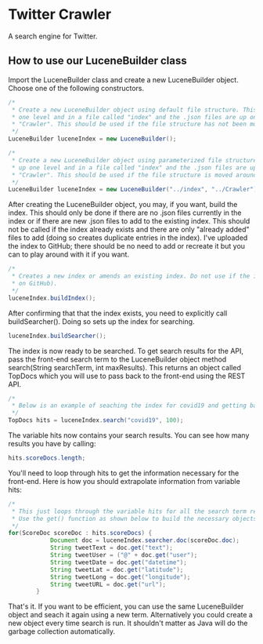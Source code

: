 # Twitter Crawler

A search engine for Twitter.

## How to use our LuceneBuilder class

Import the LuceneBuilder class and create a new LuceneBuilder object. Choose one of the following constructors.

```java
/*
 * Create a new LuceneBuilder object using default file structure. This assumes the index will be up
 * one level and in a file called "index" and the .json files are up one level and in a file called
 * "Crawler". This should be used if the file structure has not been moved.
 */
LuceneBuilder luceneIndex = new LuceneBuilder();

/*
 * Create a new LuceneBuilder object using parameterized file structure. This assumes the index will be
 * up one level and in a file called "index" and the .json files are up one level and in a file called
 * "Crawler". This should be used if the file structure is moved around.
 */
LuceneBuilder luceneIndex = new LuceneBuilder("../index", "../Crawler");
```

After creating the LuceneBuilder object, you may, if you want, build the index. This should only be done if there are no .json files currently in the index or if there are new .json files to add to the existing index. This should not be called if the index already exists and there are only "already added" files to add (doing so creates duplicate entries in the index). I've uploaded the index to GitHub;  there should be no need to add or recreate it but you can to play around with it if you want.

```java
/*
 * Creates a new index or amends an existing index. Do not use if the index already exists (as it does
 * on GitHub).
 */
luceneIndex.buildIndex();
```

After confirming that that the index exists, you need to explicitly call buildSearcher(). Doing so sets up the index for searching.

```java
luceneIndex.buildSearcher();
```

The index is now ready to be searched. To get search results for the API, pass the front-end search term to the LuceneBuilder object method search(String searchTerm, int maxResults). This returns an object called TopDocs which you will use to pass back to the front-end using the REST API.

```java
/*
 * Below is an example of seaching the index for covid19 and getting back up to 100 results.
 */
TopDocs hits = luceneIndex.search("covid19", 100);
```

The variable hits now contains your search results. You can see how many results you have by calling:
```java
hits.scoreDocs.length;
```

You'll need to loop through hits to get the information necessary for the front-end. Here is how you should extrapolate information from variable hits:
```java
/*
 * This just loops through the variable hits for all the search term results. They are already in order.
 * Use the get() function as shown below to build the necessary objects for the front-end.
 */
for(ScoreDoc scoreDoc : hits.scoreDocs) {
            Document doc = luceneIndex.searcher.doc(scoreDoc.doc);
            String tweetText = doc.get("text");
            String tweetUser = ("@" + doc.get("user");
            String tweetDate = doc.get("datetime");
            String tweetLat = doc.get("latitude");
            String tweetLong = doc.get("longitude");
            String tweetURL = doc.get("url");
        }
```

That's it. If you want to be efficient, you can use the same LuceneBuilder object and seach it again using a new term. Alternatively you could create a new object every time search is run. It shouldn't matter as Java will do the garbage collection automatically.
